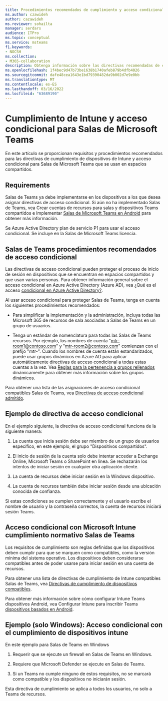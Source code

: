 ```yaml
---
title: Procedimientos recomendados de cumplimiento y acceso condicional para Salas de Microsoft Teams
ms.author: czawideh
author: cazawideh
ms.reviewer: sohailta
manager: serdars
audience: ITPro
ms.topic: conceptual
ms.service: msteams
f1.keywords:
- NOCSH
ms.collection:
- M365-collaboration
description: Obtenga información sobre las directivas recomendadas de cumplimiento de dispositivos de Intune y acceso condicional para Salas de Microsoft Teams.
ms.openlocfilehash: 1f4bec9d47b73be1638b1740afeb879b4dfb4026
ms.sourcegitcommit: dafe48cea1643e1bd79390482da9b002d7e9e0bb
ms.translationtype: MT
ms.contentlocale: es-ES
ms.lasthandoff: 03/16/2022
ms.locfileid: "63689190"
---
```

# <a name="conditional-access-and-intune-compliance-for-microsoft-teams-rooms"></a>Cumplimiento de Intune y acceso condicional para Salas de Microsoft Teams

En este artículo se proporcionan requisitos y procedimientos recomendados para las directivas de cumplimiento de dispositivos de Intune y acceso condicional para Salas de Microsoft Teams que se usan en espacios compartidos.

## <a name="requirements"></a>Requirements

Salas de Teams ya debe implementarse en los dispositivos a los que desea asignar directivas de acceso condicional. Si aún no ha implementado Salas de Teams, vea Crear cuentas de recursos para [](with-office-365.md) salas y dispositivos Teams compartidos e Implementar [Salas de Microsoft Teams en Android](../devices/collab-bar-deploy.md) para obtener más información.

Se Azure Active Directory plan de servicio P1 para usar el acceso condicional. Se incluye en la Salas de Microsoft Teams licencia.

## <a name="teams-rooms-conditional-access-best-practices"></a>Salas de Teams procedimientos recomendados de acceso condicional

Las directivas de acceso condicional pueden proteger el proceso de inicio de sesión en dispositivos que se encuentran en espacios compartidos y que usan varias personas. Para obtener información general sobre el acceso condicional en Azure Active Directory (Azure AD), vea ¿Qué es el acceso [condicional en Azure Active Directory?](/azure/active-directory/conditional-access/overview).

Al usar acceso condicional para proteger Salas de Teams, tenga en cuenta los siguientes procedimientos recomendados:

-   Para simplificar la implementación y la administración, incluya todas las Microsoft 365 de recursos de sala asociadas a Salas de Teams en un grupo de usuarios.

-   Tenga un estándar de nomenclatura para todas las Salas de Teams recursos. Por ejemplo, los nombres de cuenta "mtr-room1@contoso.com" y "mtr-room2@contoso.com" comienzan con el prefijo "mtr-".
    Cuando los nombres de cuenta están estandarizados, puede usar grupos dinámicos en Azure AD para aplicar automáticamente directivas de acceso condicional a todas estas cuentas a la vez. Vea [Reglas para la pertenencia a grupos rellenados](/azure/active-directory/enterprise-users/groups-dynamic-membership) dinámicamente para obtener más información sobre los grupos dinámicos.

Para obtener una lista de las asignaciones de acceso condicional compatibles Salas de Teams, vea [Directivas de acceso condicional admitido](supported-ca-and-compliance-policies.md#supported-conditional-access-policies).

## <a name="example-conditional-access-policy"></a>Ejemplo de directiva de acceso condicional

En el ejemplo siguiente, la directiva de acceso condicional funciona de la siguiente manera:

1.  La cuenta que inicia sesión debe ser miembro de un grupo de usuarios específico, en este ejemplo, el grupo "Dispositivos compartidos".

2.  El inicio de sesión de la cuenta solo debe intentar acceder a Exchange Online, Microsoft Teams o SharePoint en línea. Se rechazarán los intentos de iniciar sesión en cualquier otra aplicación cliente.

3.  La cuenta de recursos debe iniciar sesión en la Windows dispositivo.

4.  La cuenta de recursos también debe iniciar sesión desde una ubicación conocida de confianza.

Si estas condiciones se cumplen correctamente y el usuario escribe el nombre de usuario y la contraseña correctos, la cuenta de recursos iniciará sesión Teams.

## <a name="conditional-access-with-microsoft-intune-compliance-for-teams-rooms"></a>Acceso condicional con Microsoft Intune cumplimiento normativo Salas de Teams

Los requisitos de cumplimiento son reglas definidas que los dispositivos deben cumplir para que se marquen como compatibles, como la versión mínima del sistema operativo. Los dispositivos deben considerarse compatibles antes de poder usarse para iniciar sesión en una cuenta de recursos.

Para obtener una lista de directivas de cumplimiento de Intune compatibles Salas de Teams, vea [Directivas de cumplimiento de dispositivos compatibles](supported-ca-and-compliance-policies.md#supported-device-compliance-policies).

Para obtener más información sobre cómo configurar Intune Teams dispositivos Android, vea Configurar Intune para inscribir Teams [dispositivos basados en Android](../devices/phones-displays-deploy.md#configure-intune-to-enroll-teams-android-based-devices).

## <a name="example-windows-only-conditional-access-with-intune-device-compliance"></a>Ejemplo (solo Windows): Acceso condicional con el cumplimiento de dispositivos intune

En este ejemplo para Salas de Teams en Windows

1. Requerir que se ejecute un firewall en Salas de Teams en Windows.

2. Requiere que Microsoft Defender se ejecute en Salas de Teams.

3. Si un Teams no cumple ninguno de estos requisitos, no se marcará como compatible y los dispositivos no iniciarán sesión.

Esta directiva de cumplimiento se aplica a todos los usuarios, no solo a Teams de recursos.

